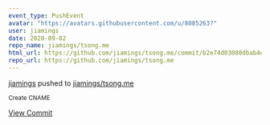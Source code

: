 ```yaml
---
event_type: PushEvent
avatar: "https://avatars.githubusercontent.com/u/8085263?"
user: jiamings
date: 2020-09-02
repo_name: jiamings/tsong.me
html_url: https://github.com/jiamings/tsong.me/commit/b2e74d03080dbab4d86e2cb7e7f459adf3165493
repo_url: https://github.com/jiamings/tsong.me
---
```


<a href='https://github.com/jiamings' target='_blank'>jiamings</a> pushed to <a href='https://github.com/jiamings/tsong.me' target='_blank'>jiamings/tsong.me</a>

<small>Create CNAME</small>

<a href='https://github.com/jiamings/tsong.me/commit/b2e74d03080dbab4d86e2cb7e7f459adf3165493' target='_blank'>View Commit</a>